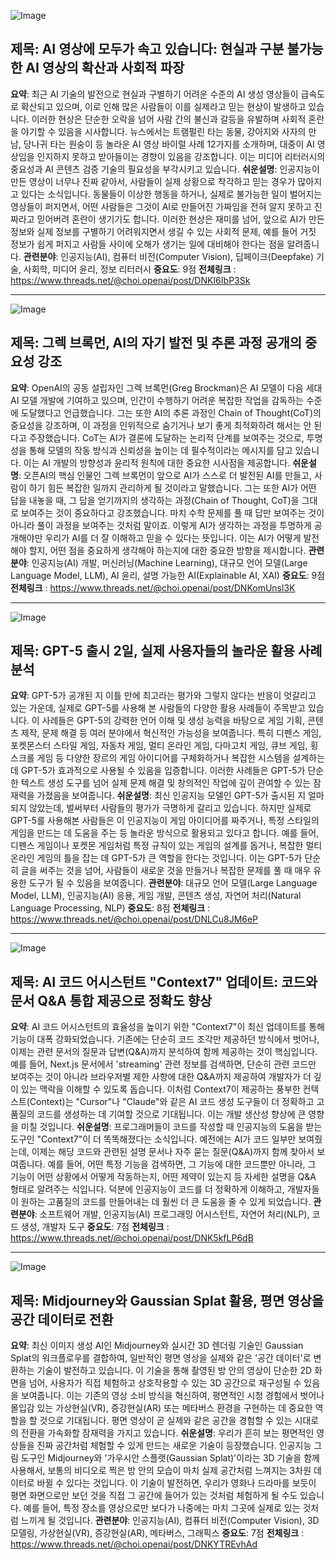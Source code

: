 ![Image](https://scontent-iad3-1.cdninstagram.com/v/t51.71878-15/529382727_1302503818102766_8766256697811575859_n.jpg?stp=dst-jpg_e35_tt6&_nc_cat=101&ccb=1-7&_nc_sid=18de74&_nc_ohc=eAw5pbr9RaQQ7kNvwH4eqS7&_nc_oc=AdlgwF9LbDG4v3ZvPd_XZsOWmjPijfpPgfe-Eiu3e5HUAyAHRagXECJOFoqd77lYfAg&_nc_zt=23&_nc_ht=scontent-iad3-1.cdninstagram.com&edm=ACx9VUEEAAAA&_nc_gid=OVnqPflR3sYZK4fHC3jyvw&oh=00_AfW8B3Oqbgk35OiHoxsYb3wvnPdOwFfTLM6sS3JZzOqNAA&oe=689ED1CC)

## 제목: AI 영상에 모두가 속고 있습니다: 현실과 구분 불가능한 AI 영상의 확산과 사회적 파장
**요약**: 최근 AI 기술의 발전으로 현실과 구별하기 어려운 수준의 AI 생성 영상들이 급속도로 확산되고 있으며, 이로 인해 많은 사람들이 이를 실제라고 믿는 현상이 발생하고 있습니다. 이러한 현상은 단순한 오락을 넘어 사람 간의 불신과 갈등을 유발하며 사회적 혼란을 야기할 수 있음을 시사합니다. 뉴스에서는 트램펄린 타는 동물, 강아지와 사자의 만남, 당나귀 타는 원숭이 등 놀라운 AI 영상 바이럴 사례 12가지를 소개하며, 대중이 AI 영상임을 인지하지 못하고 받아들이는 경향이 있음을 강조합니다. 이는 미디어 리터러시의 중요성과 AI 콘텐츠 검증 기술의 필요성을 부각시키고 있습니다.
**쉬운설명**: 인공지능이 만든 영상이 너무나 진짜 같아서, 사람들이 실제 상황으로 착각하고 믿는 경우가 많아지고 있다는 소식입니다. 동물들이 이상한 행동을 하거나, 실제로 불가능한 일이 벌어지는 영상들이 퍼지면서, 어떤 사람들은 그것이 AI로 만들어진 가짜임을 전혀 알지 못하고 진짜라고 믿어버려 혼란이 생기기도 합니다. 이러한 현상은 재미를 넘어, 앞으로 AI가 만든 정보와 실제 정보를 구별하기 어려워지면서 생길 수 있는 사회적 문제, 예를 들어 거짓 정보가 쉽게 퍼지고 사람들 사이에 오해가 생기는 일에 대비해야 한다는 점을 알려줍니다.
**관련분야**: 인공지능(AI), 컴퓨터 비전(Computer Vision), 딥페이크(Deepfake) 기술, 사회학, 미디어 윤리, 정보 리터러시
**중요도**: 9점
**전체링크** : https://www.threads.net/@choi.openai/post/DNKI6IbP3Sk

---

![Image](https://scontent-iad3-1.cdninstagram.com/v/t51.71878-15/529022459_1255952485808921_8864266779878212419_n.jpg?stp=dst-jpg_e35_tt6&_nc_cat=109&ccb=1-7&_nc_sid=18de74&_nc_ohc=4mQkiDxpu_wQ7kNvwEij8XM&_nc_oc=AdnlXZ_qhE-WAEIFWwbD9YCn8vy7r3Q9fLR8ZvRTx488MEKdPyV96OAo8Xq2EEaaXW8&_nc_zt=23&_nc_ht=scontent-iad3-1.cdninstagram.com&edm=ACx9VUEEAAAA&_nc_gid=OVnqPflR3sYZK4fHC3jyvw&oh=00_AfXNep54_Njf2sFRYZTLfpsTO5zhUGbb9h9hEVLXKzBzzA&oe=689ED0DE)

## 제목: 그렉 브록먼, AI의 자기 발전 및 추론 과정 공개의 중요성 강조
**요약**: OpenAI의 공동 설립자인 그렉 브록먼(Greg Brockman)은 AI 모델이 다음 세대 AI 모델 개발에 기여하고 있으며, 인간이 수행하기 어려운 복잡한 작업을 감독하는 수준에 도달했다고 언급했습니다. 그는 또한 AI의 추론 과정인 Chain of Thought(CoT)의 중요성을 강조하며, 이 과정을 인위적으로 숨기거나 보기 좋게 최적화하려 해서는 안 된다고 주장했습니다. CoT는 AI가 결론에 도달하는 논리적 단계를 보여주는 것으로, 투명성을 통해 모델의 작동 방식과 신뢰성을 높이는 데 필수적이라는 메시지를 담고 있습니다. 이는 AI 개발의 방향성과 윤리적 원칙에 대한 중요한 시사점을 제공합니다.
**쉬운설명**: 오픈AI의 핵심 인물인 그렉 브록먼이 앞으로 AI가 스스로 더 발전된 AI를 만들고, 사람이 하기 힘든 복잡한 일까지 관리하게 될 것이라고 말했습니다. 그는 또한 AI가 어떤 답을 내놓을 때, 그 답을 얻기까지의 생각하는 과정(Chain of Thought, CoT)을 그대로 보여주는 것이 중요하다고 강조했습니다. 마치 수학 문제를 풀 때 답만 보여주는 것이 아니라 풀이 과정을 보여주는 것처럼 말이죠. 이렇게 AI가 생각하는 과정을 투명하게 공개해야만 우리가 AI를 더 잘 이해하고 믿을 수 있다는 뜻입니다. 이는 AI가 어떻게 발전해야 할지, 어떤 점을 중요하게 생각해야 하는지에 대한 중요한 방향을 제시합니다.
**관련분야**: 인공지능(AI) 개발, 머신러닝(Machine Learning), 대규모 언어 모델(Large Language Model, LLM), AI 윤리, 설명 가능한 AI(Explainable AI, XAI)
**중요도**: 9점
**전체링크** : https://www.threads.net/@choi.openai/post/DNKomUnsl3K

---

![Image](https://scontent-iad3-1.cdninstagram.com/v/t51.71878-15/530025394_1404346427316805_6348105856191215698_n.jpg?stp=dst-jpg_e35_tt6&_nc_cat=102&ccb=1-7&_nc_sid=18de74&_nc_ohc=9AWvGXepQRYQ7kNvwFSF9yR&_nc_oc=Adm_fHwjtmUpv7KO-wM4vO6xVVQaa9pJoIutDe7J3Qw9OjKlSvXMCgG2uMYKvjDklbI&_nc_zt=23&_nc_ht=scontent-iad3-1.cdninstagram.com&edm=ACx9VUEEAAAA&_nc_gid=OVnqPflR3sYZK4fHC3jyvw&oh=00_AfVqTdAzEUHixCvgdxme2pL32m3wmoxbGEtI_RxfJdvRng&oe=689EFEC6)

## 제목: GPT-5 출시 2일, 실제 사용자들의 놀라운 활용 사례 분석
**요약**: GPT-5가 공개된 지 이틀 만에 최고라는 평가와 그렇지 않다는 반응이 엇갈리고 있는 가운데, 실제로 GPT-5를 사용해 본 사람들의 다양한 활용 사례들이 주목받고 있습니다. 이 사례들은 GPT-5의 강력한 언어 이해 및 생성 능력을 바탕으로 게임 기획, 콘텐츠 제작, 문제 해결 등 여러 분야에서 혁신적인 가능성을 보여줍니다. 특히 디펜스 게임, 포켓몬스터 스타일 게임, 자동차 게임, 멀티 온라인 게임, 다마고치 게임, 큐브 게임, 횡스크롤 게임 등 다양한 장르의 게임 아이디어를 구체화하거나 복잡한 시스템을 설계하는 데 GPT-5가 효과적으로 사용될 수 있음을 입증합니다. 이러한 사례들은 GPT-5가 단순한 텍스트 생성 도구를 넘어 실제 문제 해결 및 창의적인 작업에 깊이 관여할 수 있는 잠재력을 가졌음을 보여줍니다.
**쉬운설명**: 최신 인공지능 모델인 GPT-5가 출시된 지 얼마 되지 않았는데, 벌써부터 사람들의 평가가 극명하게 갈리고 있습니다. 하지만 실제로 GPT-5를 사용해본 사람들은 이 인공지능이 게임 아이디어를 짜주거나, 특정 스타일의 게임을 만드는 데 도움을 주는 등 놀라운 방식으로 활용되고 있다고 합니다. 예를 들어, 디펜스 게임이나 포켓몬 게임처럼 특정 규칙이 있는 게임의 설계를 돕거나, 복잡한 멀티 온라인 게임의 틀을 잡는 데 GPT-5가 큰 역할을 한다는 것입니다. 이는 GPT-5가 단순히 글을 써주는 것을 넘어, 사람들이 새로운 것을 만들거나 복잡한 문제를 풀 때 매우 유용한 도구가 될 수 있음을 보여줍니다.
**관련분야**: 대규모 언어 모델(Large Language Model, LLM), 인공지능(AI) 응용, 게임 개발, 콘텐츠 생성, 자연어 처리(Natural Language Processing, NLP)
**중요도**: 8점
**전체링크** : https://www.threads.net/@choi.openai/post/DNLCu8JM6eP

---

![Image](https://scontent-iad3-1.cdninstagram.com/v/t51.71878-15/531196221_1098285478934021_7072971335801724843_n.jpg?stp=dst-jpg_e35_tt6&_nc_cat=108&ccb=1-7&_nc_sid=18de74&_nc_ohc=mqdSPdtxGV4Q7kNvwHkL2Vf&_nc_oc=AdkjBKNKOfagjkP_o27EDU3vSWU1e9BuObN1dJjKFKePBxNt2L8twpBW8_EYr0rA1cY&_nc_zt=23&_nc_ht=scontent-iad3-1.cdninstagram.com&edm=ACx9VUEEAAAA&_nc_gid=OVnqPflR3sYZK4fHC3jyvw&oh=00_AfW9N_wJkfwLnyY5MuTUO1WH6h7bWNgX6Wx2zXZkGekSNQ&oe=689EE63B)

## 제목: AI 코드 어시스턴트 "Context7" 업데이트: 코드와 문서 Q&A 통합 제공으로 정확도 향상
**요약**: AI 코드 어시스턴트의 효율성을 높이기 위한 "Context7"이 최신 업데이트를 통해 기능이 대폭 강화되었습니다. 기존에는 단순히 코드 조각만 제공하던 방식에서 벗어나, 이제는 관련 문서의 질문과 답변(Q&A)까지 분석하여 함께 제공하는 것이 핵심입니다. 예를 들어, Next.js 문서에서 'streaming' 관련 정보를 검색하면, 단순히 관련 코드만 보여주는 것이 아니라 브라우저별 제한 사항에 대한 Q&A까지 제공하여 개발자가 더 깊이 있는 맥락을 이해할 수 있도록 돕습니다. 이처럼 Context7이 제공하는 풍부한 컨텍스트(Context)는 "Cursor"나 "Claude"와 같은 AI 코드 생성 도구들이 더 정확하고 고품질의 코드를 생성하는 데 기여할 것으로 기대됩니다. 이는 개발 생산성 향상에 큰 영향을 미칠 것입니다.
**쉬운설명**: 프로그래머들이 코드를 작성할 때 인공지능의 도움을 받는 도구인 "Context7"이 더 똑똑해졌다는 소식입니다. 예전에는 AI가 코드 일부만 보여줬는데, 이제는 해당 코드와 관련된 설명 문서나 자주 묻는 질문(Q&A)까지 함께 찾아서 보여줍니다. 예를 들어, 어떤 특정 기능을 검색하면, 그 기능에 대한 코드뿐만 아니라, 그 기능이 어떤 상황에서 어떻게 작동하는지, 어떤 제약이 있는지 등 자세한 설명을 Q&A 형태로 알려주는 식입니다. 덕분에 인공지능이 코드를 더 정확하게 이해하고, 개발자들이 원하는 고품질의 코드를 만들어내는 데 훨씬 더 큰 도움을 줄 수 있게 되었습니다.
**관련분야**: 소프트웨어 개발, 인공지능(AI) 프로그래밍 어시스턴트, 자연어 처리(NLP), 코드 생성, 개발자 도구
**중요도**: 7점
**전체링크** : https://www.threads.net/@choi.openai/post/DNK5kfLP6dB

---

![Image](https://scontent-iad3-1.cdninstagram.com/v/t51.71878-15/530658026_1272312377719911_4842386346861051809_n.jpg?stp=dst-jpg_e35_tt6&_nc_cat=110&ccb=1-7&_nc_sid=18de74&_nc_ohc=VZ9GWkzB4uoQ7kNvwFzglPM&_nc_oc=AdkqX84EU5ogN0Ly5oTl0X5rxUQGuEVEHOoS8ddc61Y_LDQQPkkQygQTzXlvLeQekKc&_nc_zt=23&_nc_ht=scontent-iad3-1.cdninstagram.com&edm=ACx9VUEEAAAA&_nc_gid=OVnqPflR3sYZK4fHC3jyvw&oh=00_AfWdg-KqhDG8GhhPZCfIKn_GfE8DOQVr3qSbtjSbOpsU7g&oe=689ED67C)

## 제목: Midjourney와 Gaussian Splat 활용, 평면 영상을 공간 데이터로 전환
**요약**: 최신 이미지 생성 AI인 Midjourney와 실시간 3D 렌더링 기술인 Gaussian Splat의 워크플로우를 결합하여, 일반적인 평면 영상을 실제와 같은 '공간 데이터'로 변환하는 기술이 발전하고 있습니다. 이 기술을 통해 촬영된 방 안의 영상이 단순한 2D 화면을 넘어, 사용자가 직접 체험하고 상호작용할 수 있는 3D 공간으로 재구성될 수 있음을 보여줍니다. 이는 기존의 영상 소비 방식을 혁신하여, 평면적인 시청 경험에서 벗어나 몰입감 있는 가상현실(VR), 증강현실(AR) 또는 메타버스 환경을 구현하는 데 중요한 역할을 할 것으로 기대됩니다. 평면 영상이 곧 실제와 같은 공간을 경험할 수 있는 시대로의 전환을 가속화할 잠재력을 가지고 있습니다.
**쉬운설명**: 우리가 흔히 보는 평면적인 영상들을 진짜 공간처럼 체험할 수 있게 만드는 새로운 기술이 등장했습니다. 인공지능 그림 도구인 Midjourney와 '가우시안 스플랫(Gaussian Splat)'이라는 3D 기술을 함께 사용해서, 보통의 비디오로 찍은 방 안의 모습이 마치 실제 공간처럼 느껴지는 3차원 데이터로 바뀔 수 있다는 것입니다. 이 기술이 발전하면, 우리가 영화나 드라마를 보듯이 평면 화면으로만 보던 것을 직접 그 공간에 들어가 있는 것처럼 체험하게 될 수도 있습니다. 예를 들어, 특정 장소를 영상으로만 보다가 나중에는 마치 그곳에 실제로 있는 것처럼 느끼게 될 것입니다.
**관련분야**: 인공지능(AI), 컴퓨터 비전(Computer Vision), 3D 모델링, 가상현실(VR), 증강현실(AR), 메타버스, 그래픽스
**중요도**: 7점
**전체링크** : https://www.threads.net/@choi.openai/post/DNKYTREvhAd